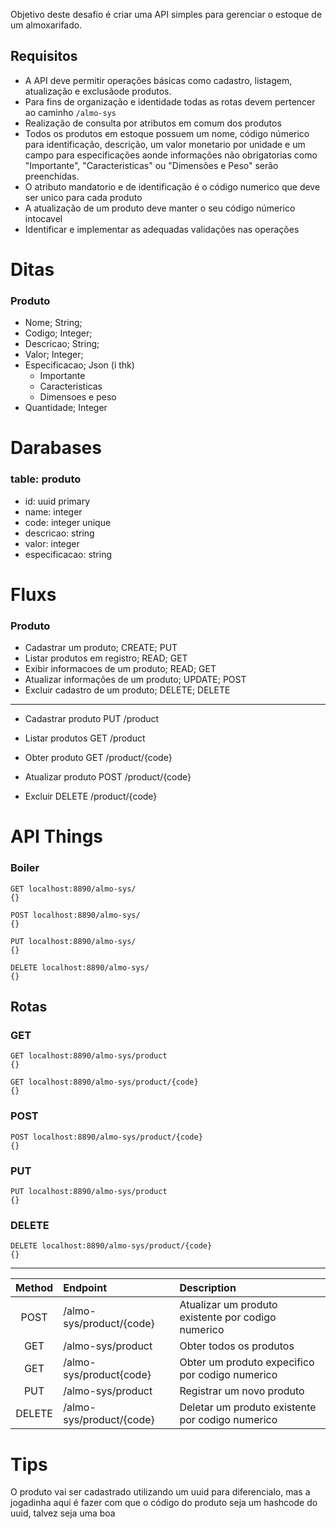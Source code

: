 Objetivo deste desafio é criar uma API simples para gerenciar o estoque de um almoxarifado.

## Requisitos

- A API deve permitir operações básicas como cadastro, listagem, atualização e exclusãode produtos.
- Para fins de organização e identidade todas as rotas devem pertencer ao caminho `/almo-sys`
- Realização de consulta por atributos em comum dos produtos
- Todos os produtos em estoque possuem um nome, código númerico para identificação, descrição, um
  valor monetario por unidade e um campo para especificações aonde informações não obrigatorias como "Importante", "Caracteristicas" ou "Dimensões e Peso" serão preenchidas.
- O atributo mandatorio e de identificação é o código numerico que deve ser unico para cada produto
- A atualização de um produto deve manter o seu código númerico intocavel
- Identificar e implementar as adequadas validações nas operações

# Ditas

### Produto
  - Nome; String;
  - Codigo; Integer;
  - Descricao; String;
  - Valor; Integer;
  - Especificacao; Json (i thk)
    - Importante
    - Caracteristicas
    - Dimensoes e peso
  - Quantidade; Integer

# Darabases

### table: produto
- id: uuid primary
- name: integer
- code: integer unique
- descricao: string
- valor: integer
- especificacao: string

# Fluxs

### Produto
- Cadastrar um produto; CREATE; PUT
- Listar produtos em registro; READ; GET
- Exibir informacoes de um produto; READ; GET
- Atualizar informações de um produto; UPDATE; POST
- Excluir cadastro de um produto; DELETE; DELETE

---

- Cadastrar produto
PUT /product

- Listar produtos
GET /product

- Obter produto
GET /product/{code}

- Atualizar produto
POST /product/{code}

- Excluir
DELETE /product/{code}

# API Things
### Boiler

```
GET localhost:8890/almo-sys/
{}
```

```
POST localhost:8890/almo-sys/
{}
```

```
PUT localhost:8890/almo-sys/
{}
```

```
DELETE localhost:8890/almo-sys/
{}
```

## Rotas

### GET

``` Obter todos os produtos
GET localhost:8890/almo-sys/product
{}
```

``` Obter um produto expecifico
GET localhost:8890/almo-sys/product/{code}
{}
```

### POST

``` Atualizar um produto existente
POST localhost:8890/almo-sys/product/{code}
{}
```

### PUT

``` Registrar um novo produto
PUT localhost:8890/almo-sys/product
{}
```

### DELETE

``` Deletar um produto existente
DELETE localhost:8890/almo-sys/product/{code}
{}
```

---

| Method | Endpoint | Description |
| :--: | :- | :-- |
| POST | /almo-sys/product/{code} | Atualizar um produto existente por codigo numerico |
| GET | /almo-sys/product | Obter todos os produtos |
| GET | /almo-sys/product{code} | Obter um produto expecifico por codigo numerico |
| PUT | /almo-sys/product | Registrar um novo produto |
| DELETE | /almo-sys/product/{code} | Deletar um produto existente por codigo numerico |


# Tips

O produto vai ser cadastrado utilizando um uuid para diferencialo, mas a jogadinha aqui é fazer com que o código
do produto seja um hashcode do uuid, talvez seja uma boa
